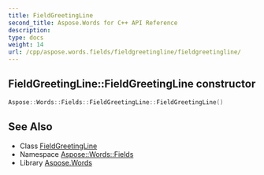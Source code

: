 ```yaml
---
title: FieldGreetingLine
second_title: Aspose.Words for C++ API Reference
description: 
type: docs
weight: 14
url: /cpp/aspose.words.fields/fieldgreetingline/fieldgreetingline/
---
```

## FieldGreetingLine::FieldGreetingLine constructor




```cpp
Aspose::Words::Fields::FieldGreetingLine::FieldGreetingLine()
```

## See Also

* Class [FieldGreetingLine](../)
* Namespace [Aspose::Words::Fields](../../)
* Library [Aspose.Words](../../../)

